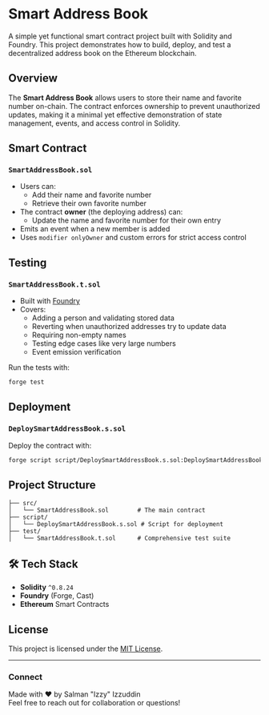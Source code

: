 # Smart Address Book

A simple yet functional smart contract project built with Solidity and Foundry. This project demonstrates how to build, deploy, and test a decentralized address book on the Ethereum blockchain.

## Overview

The **Smart Address Book** allows users to store their name and favorite number on-chain. The contract enforces ownership to prevent unauthorized updates, making it a minimal yet effective demonstration of state management, events, and access control in Solidity.

## Smart Contract

### `SmartAddressBook.sol`

- Users can:
  - Add their name and favorite number
  - Retrieve their own favorite number
- The contract **owner** (the deploying address) can:
  - Update the name and favorite number for their own entry
- Emits an event when a new member is added
- Uses `modifier onlyOwner` and custom errors for strict access control

## Testing

### `SmartAddressBook.t.sol`

- Built with [Foundry](https://book.getfoundry.sh/)
- Covers:
  - Adding a person and validating stored data
  - Reverting when unauthorized addresses try to update data
  - Requiring non-empty names
  - Testing edge cases like very large numbers
  - Event emission verification

Run the tests with:
```bash
forge test
```

## Deployment

### `DeploySmartAddressBook.s.sol`

Deploy the contract with:
```bash
forge script script/DeploySmartAddressBook.s.sol:DeploySmartAddressBook --broadcast --rpc-url <YOUR_RPC_URL>
```

## Project Structure

```
├── src/
│   └── SmartAddressBook.sol        # The main contract
├── script/
│   └── DeploySmartAddressBook.s.sol # Script for deployment
├── test/
│   └── SmartAddressBook.t.sol      # Comprehensive test suite
```

## 🛠 Tech Stack

- **Solidity** `^0.8.24`
- **Foundry** (Forge, Cast)
- **Ethereum** Smart Contracts

## License

This project is licensed under the [MIT License](./LICENSE).

---

### Connect

Made with ❤️ by Salman "Izzy" Izzuddin  
Feel free to reach out for collaboration or questions!